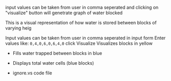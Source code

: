 input values can be taken from user in comma seperated and clicking on "visualize" button will genetrate graph of water blocked

This is a visual representation of how water is stored between blocks of varying heig

Input values can be taken from user in comma seperated in input form
Enter values like: `0,4,0,6,0,6,4,0`
click Visualize
Visualizes blocks in yellow
- Fills water trapped between blocks in blue
- Displays total water cells (blue blocks)

- ignore.vs code file
